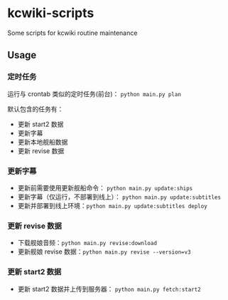 # kcwiki-scripts
Some scripts for kcwiki routine maintenance

## Usage

### 定时任务

运行与 crontab 类似的定时任务(前台)： `python main.py plan`

默认包含的任务有：

+ 更新 start2 数据
+ 更新字幕
+ 更新本地舰船数据
+ 更新 revise 数据

### 更新字幕
+ 更新前需要使用更新舰船命令： `python main.py update:ships`
+ 更新字幕（仅运行，不部署到线上）： `python main.py update:subtitles`
+ 更新并部署到线上环境：`python main.py update:subtitles deploy`

### 更新 revise 数据
+ 下载舰娘音频：`python main.py revise:download`
+ 更新舰娘 revise 数据：`python main.py revise --version=v3`

### 更新 start2 数据
+ 更新 start2 数据并上传到服务器： `python main.py fetch:start2`

